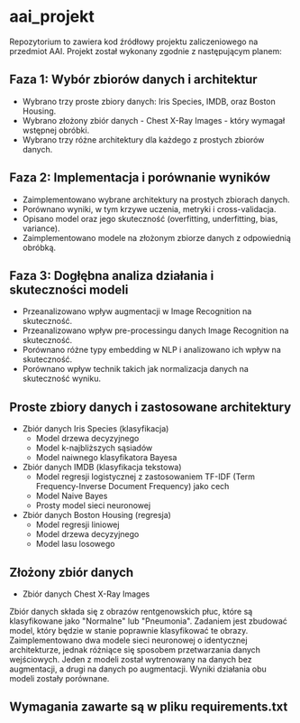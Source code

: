 # aai_projekt

Repozytorium to zawiera kod źródłowy projektu zaliczeniowego na przedmiot AAI. Projekt został wykonany zgodnie z następującym planem:

## Faza 1: Wybór zbiorów danych i architektur

- Wybrano trzy proste zbiory danych: Iris Species, IMDB, oraz Boston Housing.
- Wybrano złożony zbiór danych - Chest X-Ray Images - który wymagał wstępnej obróbki.
- Wybrano trzy różne architektury dla każdego z prostych zbiorów danych.

## Faza 2: Implementacja i porównanie wyników

- Zaimplementowano wybrane architektury na prostych zbiorach danych.
- Porównano wyniki, w tym krzywe uczenia, metryki i cross-validacja.
- Opisano model oraz jego skuteczność (overfitting, underfitting, bias, variance).
- Zaimplementowano modele na złożonym zbiorze danych z odpowiednią obróbką.

## Faza 3: Dogłębna analiza działania i skuteczności modeli

- Przeanalizowano wpływ augmentacji w Image Recognition na skuteczność.
- Przeanalizowano wpływ pre-processingu danych Image Recognition na skuteczność.
- Porównano różne typy embedding w NLP i analizowano ich wpływ na skuteczność.
- Porównano wpływ technik takich jak normalizacja danych na skuteczność wyniku.

## Proste zbiory danych i zastosowane architektury

- Zbiór danych Iris Species (klasyfikacja)
  - Model drzewa decyzyjnego
  - Model k-najbliższych sąsiadów
  - Model naiwnego klasyfikatora Bayesa
- Zbiór danych IMDB (klasyfikacja tekstowa)
  - Model regresji logistycznej z zastosowaniem TF-IDF (Term Frequency-Inverse Document Frequency) jako cech
  - Model Naive Bayes
  - Prosty model sieci neuronowej
- Zbiór danych Boston Housing (regresja)
  - Model regresji liniowej
  - Model drzewa decyzyjnego
  - Model lasu losowego

## Złożony zbiór danych

- Zbiór danych Chest X-Ray Images

Zbiór danych składa się z obrazów rentgenowskich płuc, które są klasyfikowane jako "Normalne" lub "Pneumonia". Zadaniem jest zbudować model, który będzie w stanie poprawnie klasyfikować te obrazy. Zaimplementowano dwa modele sieci neuronowej o identycznej architekturze, jednak różniące się sposobem przetwarzania danych wejściowych. Jeden z modeli został wytrenowany na danych bez augmentacji, a drugi na danych po augmentacji. Wyniki działania obu modeli zostały porównane.

## Wymagania zawarte są w pliku requirements.txt
